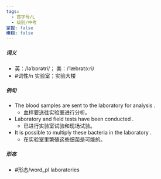 ```yaml
---
tags:
  - 首字母/L
  - 级别/中考
掌握: false
模糊: false
---
```

##### 词义
- 英：/ləˈbɒrətri/； 美：/ˈlæbrətɔːri/
- #词性/n  实验室；实验大楼
##### 例句
- The blood samples are sent to the laboratory for analysis .
	- 血样要送往实验室进行分析。
- Laboratory and field tests have been conducted .
	- 已进行实验室试验和现场试验。
- It is possible to multiply these bacteria in the laboratory .
	- 在实验室里繁殖这些细菌是可能的。
##### 形态
- #形态/word_pl laboratories
